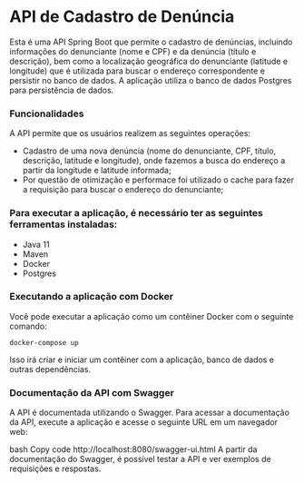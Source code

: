 # API de Cadastro de Denúncia
Esta é uma API Spring Boot que permite o cadastro de denúncias, incluindo informações do denunciante (nome e CPF) e da denúncia (título e descrição), bem como a localização geográfica do denunciante (latitude e longitude) que é utilizada para buscar o endereço correspondente e persistir no banco de dados. A aplicação utiliza o banco de dados Postgres para persistência de dados.

### Funcionalidades
A API permite que os usuários realizem as seguintes operações:

- Cadastro de uma nova denúncia (nome do denunciante, CPF, título, descrição, latitude e longitude), onde fazemos a busca do endereço a partir da longitude e latitude informada;
- Por questão de otimização e performace foi utilizado o cache para fazer a requisição para buscar o endereço do denunciante;

### Para executar a aplicação, é necessário ter as seguintes ferramentas instaladas:

- Java 11
- Maven
- Docker
- Postgres
### Executando a aplicação com Docker
Você pode executar a aplicação como um contêiner Docker com o seguinte comando:

````
docker-compose up
````
Isso irá criar e iniciar um contêiner com a aplicação, banco de dados e outras dependências.

### Documentação da API com Swagger
A API é documentada utilizando o Swagger. Para acessar a documentação da API, execute a aplicação e acesse o seguinte URL em um navegador web:

bash
Copy code
http://localhost:8080/swagger-ui.html
A partir da documentação do Swagger, é possível testar a API e ver exemplos de requisições e respostas.
